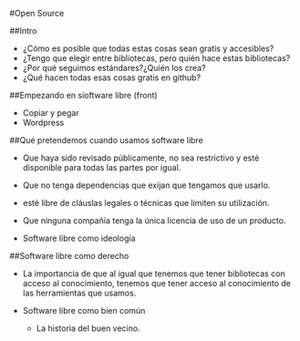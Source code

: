 #Open Source

##Intro
- ¿Cómo es posible que todas estas cosas sean gratis y accesibles?
- ¿Tengo que elegir entre bibliotecas, pero quién hace estas bibliotecas?
- ¿Por qué seguimos estándares?¿Quién los crea?
- ¿Qué hacen todas esas cosas gratis en github?

##Empezando en sioftware libre (front)
  - Copiar y pegar
  - Wordpress

##Qué pretendemos cuando usamos software libre
- Que haya sido revisado públicamente, no sea restrictivo y esté disponible para todas las partes por igual.
- Que no tenga dependencias que exijan que tengamos que usarlo.
- esté libre de cláuslas legales o técnicas que limiten su utilización.
- Que ninguna compañía tenga la única licencia de uso de un producto.

- Software libre como ideología

##Software libre como derecho
- La importancia de que al igual que tenemos que tener bibliotecas con acceso al conocimiento, tenemos que tener acceso al conocimiento de las herramientas que usamos.

- Software libre como bien común
  - La historia del buen vecino.